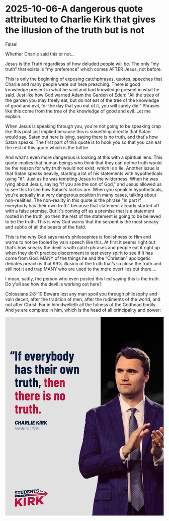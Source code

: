 # 2025-10-06-A dangerous quote attributed to Charlie Kirk that gives the illusion of the truth but is not
False!

Whether Charlie said this or not…

Jesus is the Truth regardless of how deluded people will be. The only “my truth” that exists is “my preference” which comes AFTER Jesus, not before.

This is only the beginning of exposing catchphrases, quotes, speeches that Charlie and many people were out here preaching. There is good knowledge present in what he said and bad knowledge present in what he said. Just like how God warned Adam the Garden of Eden: "All the trees of the garden you may freely eat, but do not eat of the tree of the knowledge of good and evil, for the day that you eat of it, you will surely die." Phrases like this come from the tree of the knowledge of good and evil. Let me explain.

When Jesus is speaking through you, you're not going to be speaking crap like this post just implied because this is something directly that Satan would say. Satan out here is lying, saying there is no truth, and that's how Satan speaks. The first part of this quote is to hook you so that you can eat the rest of this quote which is the full lie.

And what's even more dangerous is looking at this with a spiritual lens. This quote implies that human beings who think that they can define truth would be the reason for why truth would not exist, which is a lie. Another issue is that Satan speaks heavily, starting a lot of his statements with hypotheticals using "if". Just as he was tempting Jesus in the wilderness. When he was lying about Jesus, saying "If you are the son of God," and Jesus allowed us to see this to see how Satan's tactics are. When you speak in hypotheticals, you're actually in a very dangerous position in many cases, talking about non-realities. The non-reality in this quote is the phrase "in part if everybody has their own truth" because that statement already started off with a false premise. But it's coming off as a premise that is a statement rooted in the truth, so then the rest of the statement is going to be believed to be the truth. This is why God warns that the serpent is the most sneaky and subtle of all the beasts of the field.

This is the why God says man’s philosophies is foolishness to Him and warns to not be fooled by vain speech like this. At first it seems right but that’s how sneaky the devil is with catch phrases and people eat it right up when they don’t practice discernment to test every spirit to see if it has come from God. MANY of the things he and the “Christian” apologetic debates preach is that 99% illusion of the truth that’s so close the truth and still not it and trap MANY who are used to the more overt lies out there….

I mean, sadly, the person who even posted this lied saying this is the truth. Do y'all see how the devil is working out here?

Colossians 2:8-10 Beware lest any man spoil you through philosophy and vain deceit, after the tradition of men, after the rudiments of the world, and not after Christ. For in him dwelleth all the fulness of the Godhead bodily. And ye are complete in him, which is the head of all principality and power:

![A dangerous quote attributed to Charlie Kirk that gives.png](/zulu/Photos/A%20dangerous%20quote%20attributed%20to%20Charlie%20Kirk%20that%20gives.png)